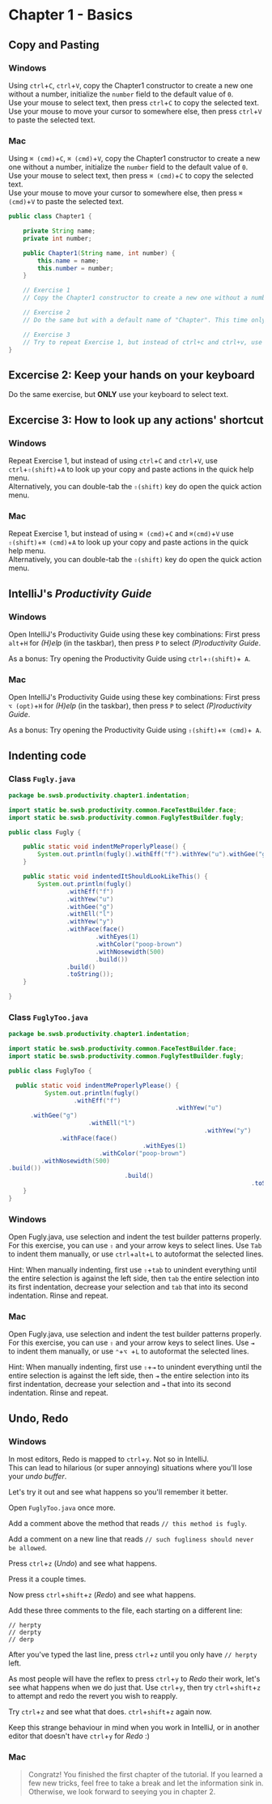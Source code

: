 # Chapter 1 - Basics

## Copy and Pasting

<!-- tabs:start -->
### **Windows**
Using `ctrl`+`C`, `ctrl`+`V`, copy the Chapter1 constructor to create a new one without a number, initialize the `number` field to the default value of `0`.    
Use your mouse to select text, then press `ctrl`+`C` to copy the selected text.  
Use your mouse to move your cursor to somewhere else, then press `ctrl`+`V` to paste the selected text.  

### **Mac**
Using `⌘ (cmd)`+`C`, `⌘ (cmd)`+`V`, copy the Chapter1 constructor to create a new one without a number, initialize the `number` field to the default value of `0`.    
Use your mouse to select text, then press `⌘ (cmd)`+`C` to copy the selected text.  
Use your mouse to move your cursor to somewhere else, then press `⌘ (cmd)`+`V` to paste the selected text.  

<!-- tabs:end -->

````java
public class Chapter1 {

    private String name;
    private int number;

    public Chapter1(String name, int number) {
        this.name = name;
        this.number = number;
    }

    // Exercise 1
    // Copy the Chapter1 constructor to create a new one without a number, have the default number be 0.

    // Exercise 2
    // Do the same but with a default name of "Chapter". This time only use your keyboard.

    // Exercise 3
    // Try to repeat Exercise 1, but instead of ctrl+c and ctrl+v, use ctrl+shift+a to look up your copy and paste actions
}
````

## Excercise 2: Keep your hands on your keyboard
Do the same exercise, but **ONLY** use your keyboard to select text.

## Excercise 3: How to look up any actions' shortcut

<!-- tabs:start -->
### **Windows**
Repeat Exercise 1, but instead of using `ctrl`+`C` and `ctrl`+`V`, use `ctrl`+`⇧(shift)`+`A` to look up your copy and paste actions in the quick help menu.  
Alternatively, you can double-tab the `⇧(shift)` key do open the quick action menu.

### **Mac**

Repeat Exercise 1, but instead of using `⌘ (cmd)`+`C` and `⌘(cmd)`+`V` use `⇧(shift)`+`⌘ (cmd)`+`A` to look up your copy and paste actions in the quick help menu.  
Alternatively, you can double-tab the `⇧(shift)` key do open the quick action menu.
<!-- tabs:end -->

## IntelliJ's _Productivity Guide_

<!-- tabs:start -->
### **Windows**
Open IntelliJ's Productivity Guide using these key combinations:
First press `alt`+`H` for _(H)elp_ (in the taskbar), then press `P` to select _(P)roductivity Guide_.

As a bonus:
Try opening the Productivity Guide using `ctrl`+`⇧(shift)`+` A`.

### **Mac**
Open IntelliJ's Productivity Guide using these key combinations:
First press `⌥ (opt)`+`H` for _(H)elp_ (in the taskbar), then press `P` to select _(P)roductivity Guide_.

As a bonus:
Try opening the Productivity Guide using `⇧(shift)`+`⌘ (cmd)`+` A`.
<!-- tabs:end -->

## Indenting code

<!-- tabs:start -->
### **Class `Fugly.java`**
````java
package be.swsb.productivity.chapter1.indentation;

import static be.swsb.productivity.common.FaceTestBuilder.face;
import static be.swsb.productivity.common.FuglyTestBuilder.fugly;

public class Fugly {

    public static void indentMeProperlyPlease() {
        System.out.println(fugly().withEff("f").withYew("u").withGee("g").withEll("l").withYew("y").withFace(face().withEyes(1).withColor("poop-brown").withNosewidth(500).build()).build().toString());
    }

    public static void indentedItShouldLookLikeThis() {
        System.out.println(fugly()
                .withEff("f")
                .withYew("u")
                .withGee("g")
                .withEll("l")
                .withYew("y")
                .withFace(face()
                        .withEyes(1)
                        .withColor("poop-brown")
                        .withNosewidth(500)
                        .build())
                .build()
                .toString());
    }

}
````

### **Class `FuglyToo.java`**
````java
package be.swsb.productivity.chapter1.indentation;

import static be.swsb.productivity.common.FaceTestBuilder.face;
import static be.swsb.productivity.common.FuglyTestBuilder.fugly;

public class FuglyToo {

  public static void indentMeProperlyPlease() {
          System.out.println(fugly()
                  .withEff("f")
                                              .withYew("u")
      .withGee("g")
                      .withEll("l")
                                                      .withYew("y")
              .withFace(face()
                                     .withEyes(1)
                         .withColor("poop-brown")
         .withNosewidth(500)
.build())
                                .build()
                                                                   .toString());
    }
}
````
<!-- tabs:end -->


<!-- tabs:start -->
### **Windows**
Open Fugly.java, use selection and indent the test builder patterns properly.
For this exercise, you can use `⇧` and your arrow keys to select lines.
Use `Tab` to indent them manually, or use `ctrl`+`alt`+`L` to autoformat the selected lines.


Hint: When manually indenting, first use `⇧`+`tab` to unindent everything until the entire selection is against the left side, then `tab` the entire selection into its first indentation, decrease your selection and `tab` that into its second indentation. Rinse and repeat.

### **Mac**
Open Fugly.java, use selection and indent the test builder patterns properly.
For this exercise, you can use `⇧` and your arrow keys to select lines.
Use `⇥ ` to indent them manually, or use `⌃`+`⌥ `+`L` to autoformat the selected lines.

Hint: When manually indenting, first use `⇧`+`⇥` to unindent everything until the entire selection is against the left side, then `⇥` the entire selection into its first indentation, decrease your selection and `⇥` that into its second indentation. Rinse and repeat.
<!-- tabs:end -->


## Undo, Redo 
<!-- tabs:start -->
### **Windows**
In most editors, Redo is mapped to `ctrl`+`y`. Not so in IntelliJ.  
This can lead to hilarious (or super annoying) situations where you'll lose your _undo buffer_.

Let's try it out and see what happens so you'll remember it better.

Open `FuglyToo.java` once more.

Add a comment above the method that reads `// this method is fugly`.

Add a comment on a new line that reads `// such fugliness should never be allowed`.

Press `ctrl`+`z` (_Undo_) and see what happens.

Press it a couple times.

Now press `ctrl`+`shift`+`z` (_Redo_) and see what happens.

Add these three comments to the file, each starting on a different line:
```
// herpty
// derpty
// derp
```
After you've typed the last line, press `ctrl`+`z` until you only have `// herpty` left.

As most people will have the reflex to press `ctrl`+`y` to _Redo_ their work, let's see what happens when we do just that.
Use `ctrl`+`y`, then try `ctrl`+`shift`+`z` to attempt and redo the revert you wish to reapply.

Try `ctrl`+`z` and see what that does. `ctrl`+`shift`+`z` again now.

Keep this strange behaviour in mind when you work in IntelliJ, or in another editor that doesn't have `ctrl`+`y` for _Redo_ :)

### **Mac**


<!-- tabs:end -->


> Congratz! You finished the first chapter of the tutorial.
> If you learned a few new tricks, feel free to take a break and let the information sink in.
> Otherwise, we look forward to seeying you in chapter 2. 
